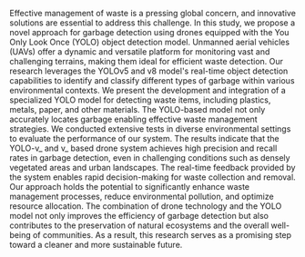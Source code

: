 Effective management of waste is a
pressing global concern, and innovative
solutions are essential to address this
challenge. In this study, we propose a novel
approach for garbage detection using
drones equipped with the You Only Look
Once (YOLO) object detection model.
Unmanned aerial vehicles (UAVs) offer a
dynamic and versatile platform for
monitoring vast and challenging terrains,
making them ideal for efficient waste
detection.
Our research leverages the YOLOv5 and v8
model's real-time object detection
capabilities to identify and classify different
types of garbage within various
environmental contexts. We present the
development and integration of a
specialized YOLO model for detecting
waste items, including plastics, metals,
paper, and other materials. The
YOLO-based model not only accurately
locates garbage enabling effective waste
management strategies.
We conducted extensive tests in diverse
environmental settings to evaluate the
performance of our system. The results
indicate that the YOLO-v_ and v_ based
drone system achieves high precision and
recall rates in garbage detection, even in
challenging conditions such as densely
vegetated areas and urban landscapes. The
real-time feedback provided by the system
enables rapid decision-making for waste
collection and removal.
Our approach holds the potential to
significantly enhance waste management
processes, reduce environmental pollution,
and optimize resource allocation. The
combination of drone technology and the
YOLO model not only improves the
efficiency of garbage detection but also
contributes to the preservation of natural
ecosystems and the overall well-being of
communities. As a result, this research
serves as a promising step toward a cleaner
and more sustainable future.
